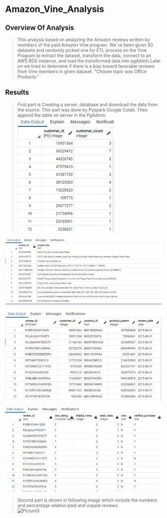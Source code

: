 # Amazon_Vine_Analysis
## Overview Of Analysis
> This analysis based on analyzing the Amazon reviews written by members of the paid Amazon Vine program. We`ve been given 50 datasets and randomly picked one for ETL process on the Vine Program to extract the dataset, transform the data, connect to an AWS RDS instance, and load the transformed data into pgAdmin.Later on we tried to determine if there is a bias toward favorable reviews from Vine members in given dataset. "Chosen topic was Office Products."
## Results
>First part is Creating a server, database and download the data from the source. This part was done by Pyspark Google Colab. Then append the table on server in the PgAdmin. <br />
![Picture1](/Resources/customers_table.png) <br />

![Picture2](/Resources/products_table.png)<br />

![Picture3](/Resources/review_id_table.png)<br />

![Picture4](/Resources/vine_table.png)<br />
> Second part is shown in following image which include the numbers and percantage relation paid and unpaid reviews. <br />
> ![Picture5](/Resources/percantage.png)
